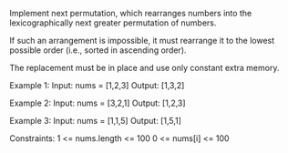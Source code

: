 Implement next permutation, which rearranges numbers into the lexicographically next greater permutation of numbers.

If such an arrangement is impossible, it must rearrange it to the lowest possible order (i.e., sorted in ascending order).

The replacement must be in place and use only constant extra memory.

Example 1:
    Input: nums = [1,2,3]
    Output: [1,3,2]

Example 2:
    Input: nums = [3,2,1]
    Output: [1,2,3]

Example 3:
    Input: nums = [1,1,5]
    Output: [1,5,1]

Constraints:
    1 <= nums.length <= 100
    0 <= nums[i] <= 100